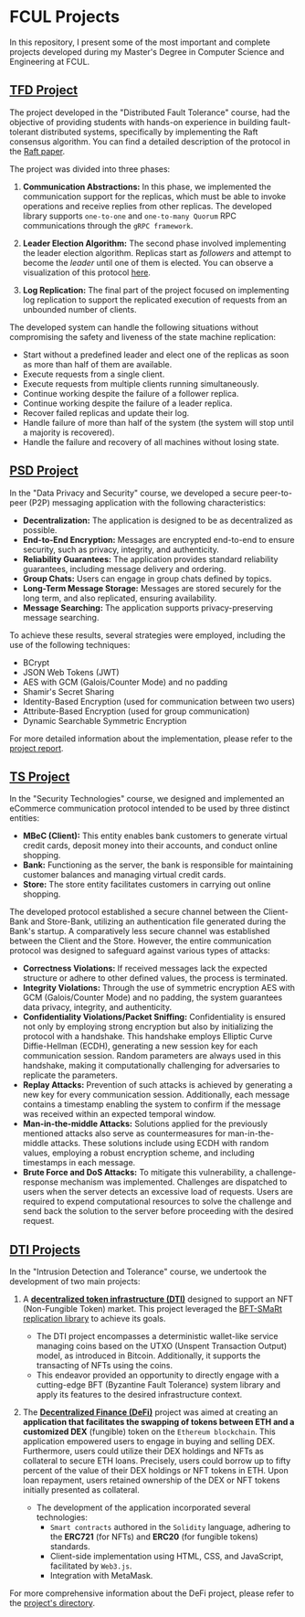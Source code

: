 # FCUL Projects

In this repository, I present some of the most important and complete projects developed during my Master's Degree in Computer Science and Engineering at FCUL.

## [TFD Project](TFD-Project/)

The project developed in the "Distributed Fault Tolerance" course, had the objective of providing students with hands-on experience in building fault-tolerant distributed systems, specifically by implementing the Raft consensus algorithm. You can find a detailed description of the protocol in the [Raft paper](https://raft.github.io/raft.pdf).

The project was divided into three phases:

1. **Communication Abstractions:** In this phase, we implemented the communication support for the replicas, which must be able to invoke operations and receive replies from other replicas. The developed library supports `one-to-one` and `one-to-many Quorum` RPC communications through the `gRPC framework`.

2. **Leader Election Algorithm:** The second phase involved implementing the leader election algorithm. Replicas start as *followers* and attempt to become the *leader* until one of them is elected. You can observe a visualization of this protocol [here](https://raft.github.io/).

3. **Log Replication:** The final part of the project focused on implementing log replication to support the replicated execution of requests from an unbounded number of clients.

The developed system can handle the following situations without compromising the safety and liveness of the state machine replication:

- Start without a predefined leader and elect one of the replicas as soon as more than half of them are available.
- Execute requests from a single client.
- Execute requests from multiple clients running simultaneously.
- Continue working despite the failure of a follower replica.
- Continue working despite the failure of a leader replica.
- Recover failed replicas and update their log.
- Handle failure of more than half of the system (the system will stop until a majority is recovered).
- Handle the failure and recovery of all machines without losing state.


## [PSD Project](PSD-Project/)
In the "Data Privacy and Security" course, we developed a secure peer-to-peer (P2P) messaging application with the following characteristics:

- **Decentralization:** The application is designed to be as decentralized as possible.
- **End-to-End Encryption:** Messages are encrypted end-to-end to ensure security, such as privacy, integrity, and authenticity.
- **Reliability Guarantees:** The application provides standard reliability guarantees, including message delivery and ordering.
- **Group Chats:** Users can engage in group chats defined by topics.
- **Long-Term Message Storage:** Messages are stored securely for the long term, and also replicated, ensuring availability.
- **Message Searching:** The application supports privacy-preserving message searching.

To achieve these results, several strategies were employed, including the use of the following techniques:

- BCrypt
- JSON Web Tokens (JWT)
- AES with GCM (Galois/Counter Mode) and no padding
- Shamir's Secret Sharing
- Identity-Based Encryption (used for communication between two users)
- Attribute-Based Encryption (used for group communication)
- Dynamic Searchable Symmetric Encryption

For more detailed information about the implementation, please refer to the [project report](PSD-Project/docs/Report-EN.pdf).


## [TS Project](TS-Project/)
In the "Security Technologies" course, we designed and implemented an eCommerce communication protocol intended to be used by three distinct entities:

- **MBeC (Client):** This entity enables bank customers to generate virtual credit cards, deposit money into their accounts, and conduct online shopping.
- **Bank:** Functioning as the server, the bank is responsible for maintaining customer balances and managing virtual credit cards.
- **Store:** The store entity facilitates customers in carrying out online shopping.

The developed protocol established a secure channel between the Client-Bank and Store-Bank, utilizing an authentication file generated during the Bank's startup. A comparatively less secure channel was established between the Client and the Store. However, the entire communication protocol was designed to safeguard against various types of attacks:

- **Correctness Violations:** If received messages lack the expected structure or adhere to other defined values, the process is terminated.
- **Integrity Violations:** Through the use of symmetric encryption AES with GCM (Galois/Counter Mode) and no padding, the system guarantees data privacy, integrity, and authenticity.
- **Confidentiality Violations/Packet Sniffing:** Confidentiality is ensured not only by employing strong encryption but also by initializing the protocol with a handshake. This handshake employs Elliptic Curve Diffie-Hellman (ECDH), generating a new session key for each communication session. Random parameters are always used in this handshake, making it computationally challenging for adversaries to replicate the parameters.
- **Replay Attacks:** Prevention of such attacks is achieved by generating a new key for every communication session. Additionally, each message contains a timestamp enabling the system to confirm if the message was received within an expected temporal window.
- **Man-in-the-middle Attacks:** Solutions applied for the previously mentioned attacks also serve as countermeasures for man-in-the-middle attacks. These solutions include using ECDH with random values, employing a robust encryption scheme, and including timestamps in each message.
- **Brute Force and DoS Attacks:** To mitigate this vulnerability, a challenge-response mechanism was implemented. Challenges are dispatched to users when the server detects an excessive load of requests. Users are required to expend computational resources to solve the challenge and send back the solution to the server before proceeding with the desired request.


## [DTI Projects](DTI-Projects/)
In the "Intrusion Detection and Tolerance" course, we undertook the development of two main projects:

1. A [**decentralized token infrastructure (DTI)**](DTI-Projects/BFT-SMaRt-DTI) designed to support an NFT (Non-Fungible Token) market. This project leveraged the [BFT-SMaRt replication library](http://bft-smart.github.io/library/) to achieve its goals. 
   - The DTI project encompasses a deterministic wallet-like service managing coins based on the UTXO (Unspent Transaction Output) model, as introduced in Bitcoin. Additionally, it supports the transacting of NFTs using the coins.
   - This endeavor provided an opportunity to directly engage with a cutting-edge BFT (Byzantine Fault Tolerance) system library and apply its features to the desired infrastructure context.

2. The [**Decentralized Finance (DeFi)**](DTI-Projects/DeFi) project was aimed at creating an **application that facilitates the swapping of tokens between ETH and a customized DEX** (fungible) token on the `Ethereum blockchain`. This application empowered users to engage in buying and selling DEX. Furthermore, users could utilize their DEX holdings and NFTs as collateral to secure ETH loans. Precisely, users could borrow up to fifty percent of the value of their DEX holdings or NFT tokens in ETH. Upon loan repayment, users retained ownership of the DEX or NFT tokens initially presented as collateral.
   - The development of the application incorporated several technologies:
     - `Smart contracts` authored in the `Solidity` language, adhering to the **ERC721** (for NFTs) and **ERC20** (for fungible tokens) standards.
     - Client-side implementation using HTML, CSS, and JavaScript, facilitated by `Web3.js`.
     - Integration with MetaMask.

For more comprehensive information about the DeFi project, please refer to the [project's directory](DTI-Projects/DeFi).

<!-- ## [Final Project / Master's Thesis](Final-Project/) -->